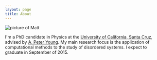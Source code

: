 ```yaml
---
layout: page
title: About
---
```


<img class="profile" alt="picture of Matt" src="images/me.jpg">

I'm a PhD candidate in Physics at the [University of California, Santa
Cruz][UCSC], advised by [A.&nbsp;Peter&nbsp;Young][Peter]. My main research
focus is the application of computational methods to the study of disordered
systems. I expect to graduate in September of 2015.

[UCSC]: http://www.ucsc.edu
[Peter]: http://young.physics.ucsc.edu
